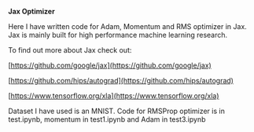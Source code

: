 **Jax Optimizer**

Here I have written code for Adam, Momentum and RMS optimizer in Jax. Jax is mainly built for high performance machine learning research.

To find out more about Jax check out:

[https://github.com/google/jax](https://github.com/google/jax)

[https://github.com/hips/autograd](https://github.com/hips/autograd)

[https://www.tensorflow.org/xla](https://www.tensorflow.org/xla)

Dataset I have used is an MNIST. Code for RMSProp optimizer is in test.ipynb, momentum in test1.ipynb and Adam in test3.ipynb

